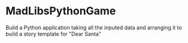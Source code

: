 # MadLibsPythonGame
Build a Python application taking all the inputed data and arranging it to build a story template for "Dear Santa" 
